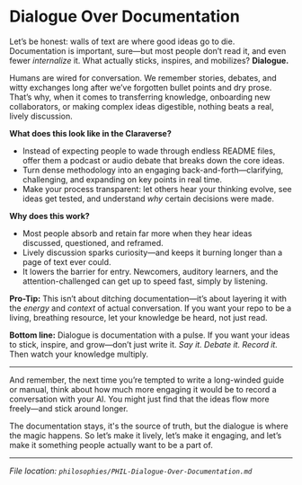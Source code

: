 # Dialogue Over Documentation

Let’s be honest: walls of text are where good ideas go to die. Documentation is important, sure—but most people don’t read it, and even fewer *internalize* it. What actually sticks, inspires, and mobilizes? **Dialogue.**

Humans are wired for conversation. We remember stories, debates, and witty exchanges long after we’ve forgotten bullet points and dry prose. That’s why, when it comes to transferring knowledge, onboarding new collaborators, or making complex ideas digestible, nothing beats a real, lively discussion.

**What does this look like in the Claraverse?**

* Instead of expecting people to wade through endless README files, offer them a podcast or audio debate that breaks down the core ideas.
* Turn dense methodology into an engaging back-and-forth—clarifying, challenging, and expanding on key points in real time.
* Make your process transparent: let others hear your thinking evolve, see ideas get tested, and understand *why* certain decisions were made.

**Why does this work?**

* Most people absorb and retain far more when they hear ideas discussed, questioned, and reframed.
* Lively discussion sparks curiosity—and keeps it burning longer than a page of text ever could.
* It lowers the barrier for entry. Newcomers, auditory learners, and the attention-challenged can get up to speed fast, simply by listening.

**Pro-Tip:**
This isn’t about ditching documentation—it’s about layering it with the *energy* and *context* of actual conversation. If you want your repo to be a living, breathing resource, let your knowledge be heard, not just read.

**Bottom line:**
Dialogue is documentation with a pulse. If you want your ideas to stick, inspire, and grow—don’t just write it. *Say it. Debate it. Record it.* Then watch your knowledge multiply.

---
And remember, the next time you’re tempted to write a long-winded guide or manual, think about how much more engaging it would be to record a conversation with your AI. You might just find that the ideas flow more freely—and stick around longer.

The documentation stays, it's the source of truth, but the dialogue is where the magic happens. So let’s make it lively, let’s make it engaging, and let’s make it something people actually want to be a part of.

---

*File location: `philosophies/PHIL-Dialogue-Over-Documentation.md`*
